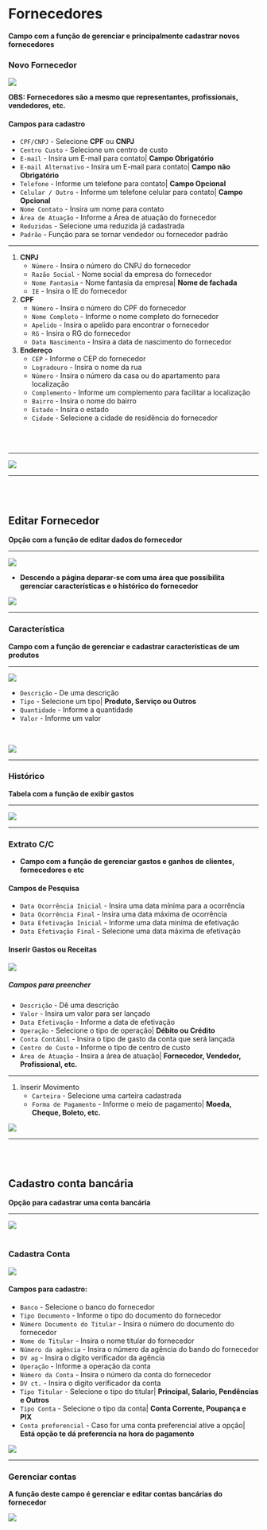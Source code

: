 # Fornecedores 
**Campo com a função de gerenciar e principalmente cadastrar novos fornecedores**

### Novo Fornecedor
![](../../../img/novoFornecedor.png)

**OBS: Fornecedores são a mesmo que representantes, profissionais, vendedores, etc.**
#### **Campos para cadastro**
* `CPF/CNPJ` - Selecione **CPF** ou **CNPJ**
* `Centro Custo` - Selecione um centro de custo
* `E-mail` - Insira um E-mail para contato| **Campo Obrigatório**
* `E-mail Alternativo` - Insira um E-mail para contato| **Campo não Obrigatório**
* `Telefone` - Informe um telefone para contato| **Campo Opcional**
* `Celular / Outro` - Informe um telefone celular para contato| **Campo Opcional**
* `Nome Contato` - Insira um nome para contato
* `Área de Atuação` - Informe a Área de atuação do fornecedor
* `Reduzidas` - Selecione uma reduzida já cadastrada
* `Padrão` - Função para se tornar vendedor ou fornecedor padrão
***
1. **CNPJ**
    - `Número` - Insira o número do CNPJ do fornecedor
    - `Razão Social` - Nome social da empresa do fornecedor
    - `Nome Fantasia` - Nome fantasia da empresa| **Nome de fachada**
    - `IE` - Insira o IE do fornecedor
2. **CPF** 
    - `Número` - Insira o número do CPF do fornecedor
    - `Nome Completo` - Informe o nome completo do fornecedor
    - `Apelido` - Insira o apelido para encontrar o fornecedor
    - `RG` - Insira o RG do fornecedor
    - `Data Nascimento` - Insira a data de nascimento do fornecedor
3. **Endereço**
    - `CEP` - Informe o CEP do fornecedor
    - `Logradouro` - Insira o nome da rua
    - `Número` - Insira o número da casa ou do apartamento para localização
    - `Complemento` - Informe um complemento para facilitar a localização
    - `Bairro` - Insira o nome do bairro
    - `Estado` - Insira o estado
    - `Cidade` - Selecione a cidade de residência do fornecedor
<br>
<br>

***
![](../../../img/cadastroFornecedor.png)
***
<br>
<br>


## Editar Fornecedor
**Opção com a função de editar dados do fornecedor**
***
![](../../../img/fornecedorEditar.jpg)

* **Descendo a página deparar-se com uma área que possibilita gerenciar características e o histórico do fornecedor**

![](../../../img/caracteristica.png)
***
### Característica
**Campo com a função de gerenciar e cadastrar características de um produtos**
***
![](../../../img/novaCaracteristica.png)

* `Descrição` - De uma descrição
* `Tipo` - Selecione um tipo| **Produto, Serviço ou Outros**
* `Quantidade` - Informe a quantidade
* `Valor` - Informe um valor
<br>

![](../../../img/cadastroCaracteristica.png)
***
### Histórico
**Tabela com a função de exibir gastos**
***

![](../../../img/historico.jpg)
***
### Extrato C/C

* **Campo com a função de gerenciar gastos e ganhos de clientes, fornecedores e etc**

#### **Campos de Pesquisa**

* `Data Ocorrência Inicial` - Insira uma data mínima para a ocorrência
* `Data Ocorrência Final` - Insira uma data máxima de ocorrência
* `Data Efetivação Inicial` - Informe uma data miníma de efetivação
* `Data Efetivação Final` - Selecione uma data máxima de efetivação

#### **Inserir Gastos ou Receitas**

![](../../../img/debitoECredito.png)

##### **Campos para preencher**

* `Descrição` - Dê uma descrição
* `Valor` - Insira um valor para ser lançado
* `Data Efetivação` - Informe a data de efetivação
* `Operação` - Selecione o tipo de operação| **Débito ou Crédito**
* `Conta Contábil` - Insira o tipo de gasto da conta que será lançada
* `Centro de Custo` - Informe o tipo de centro de custo
* `Área de Atuação` - Insira a área de atuação| **Fornecedor, Vendedor, Profissional, etc.**
***
1. Inserir Movimento 
    - `Carteira` - Selecione uma carteira cadastrada
    - `Forma de Pagamento` - Informe o meio de pagamento| **Moeda, Cheque, Boleto, etc.**

![](../../../img/cadastroCreditoEDebito.png)

***
<br>
<br>

## Cadastro conta bancária
**Opção para cadastrar uma conta bancária**
***
![](../../../img/fornecedorBancaria.jpg)
<br>
<br>

### Cadastra Conta

![](../../../img/novaConta.png)


#### **Campos para cadastro**:

* `Banco` - Selecione o banco do fornecedor
* `Tipo Documento` - Informe o tipo do documento do fornecedor
* `Número Documento do Titular` - Insira o número do documento do fornecedor
* `Nome do Titular` - Insira o nome titular do fornecedor
* `Número da agência` - Insira o número da agência do bando do fornecedor
* `DV ag` - Insira o digito verificador da agência
* `Operação` - Informe a operação da conta
* `Número da Conta` - Insira o número da conta do fornecedor
* `DV ct.` - Insira o digito verificador da conta
* `Tipo Titular` - Selecione o tipo do titular| **Principal, Salario, Pendências e Outros**
* `Tipo Conta` - Selecione o tipo da conta| **Conta Corrente, Poupança e PIX**
* `Conta preferencial` - Caso for uma conta preferencial ative a opção| **Está opção te dá preferencia na hora do pagamento**

![](../../../img/contasFornecedores.png)
***
### Gerenciar contas
**A função deste campo é gerenciar e editar contas bancárias do fornecedor**
<br>

![](../../../img/contaBancaria.jpg)
